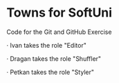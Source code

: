 # Towns for SoftUni
Code for the Git and GitHub Exercise

· Ivan takes the role "Editor"

· Dragan takes the role "Shuffler"

· Petkan takes the role "Styler"
